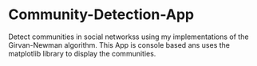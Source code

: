 # Community-Detection-App
Detect communities in social networkss using my implementations of the Girvan-Newman algorithm. This App is console based ans uses the matplotlib library to display the communities.
